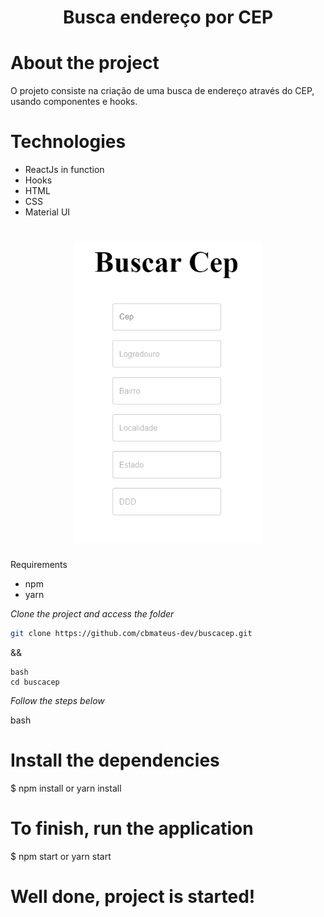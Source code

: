 <h1 align="center">
	Busca endereço por CEP
</h1>

# About the project
O projeto consiste na criação de uma busca de endereço através do CEP, usando componentes e hooks.

# Technologies
- ReactJs in function
- Hooks
- HTML
- CSS
- Material UI

#
<h1 align="center">
	<img alt="cep" src="./public/buscacep.png" width="300px"/>
	</h1>



Requirements
- npm
- yarn


*Clone the project and access the folder*

```bash
git clone https://github.com/cbmateus-dev/buscacep.git
```

&&
```
bash
cd buscacep
```


*Follow the steps below*

bash
# Install the dependencies
$ npm install or yarn install

# To finish, run the application
$ npm start or yarn start

# Well done, project is started!
```
